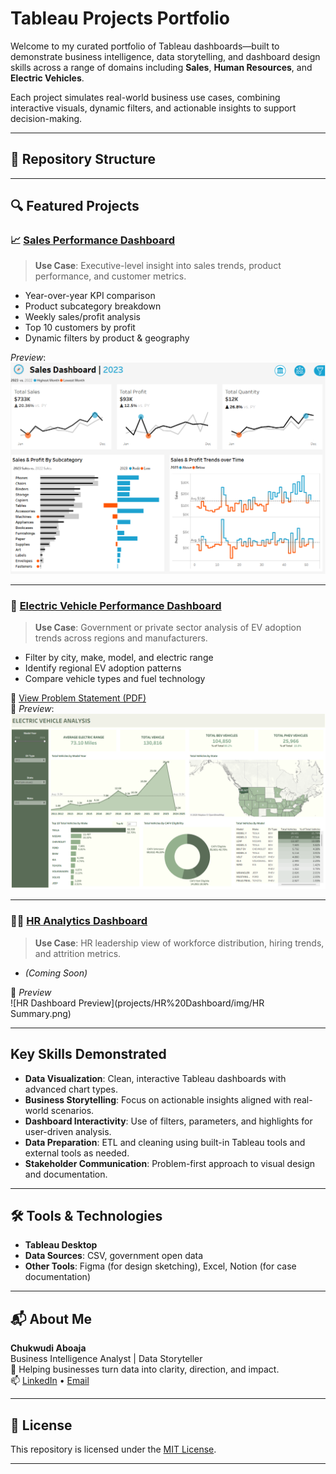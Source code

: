 # Tableau Projects Portfolio

Welcome to my curated portfolio of Tableau dashboards—built to demonstrate business intelligence, data storytelling, and dashboard design skills across a range of domains including **Sales**, **Human Resources**, and **Electric Vehicles**.

Each project simulates real-world business use cases, combining interactive visuals, dynamic filters, and actionable insights to support decision-making.

---

## 🧩 Repository Structure

---

## 🔍 Featured Projects

### 📈 [Sales Performance Dashboard](projects/Sales%20Performance/README.md)

> **Use Case**: Executive-level insight into sales trends, product performance, and customer metrics.

- Year-over-year KPI comparison
- Product subcategory breakdown
- Weekly sales/profit analysis
- Top 10 customers by profit
- Dynamic filters by product & geography

_Preview_:  
![Sales Dashboard](visual/Sales%20Dashboard.png)

---

### 🚗 [Electric Vehicle Performance Dashboard](projects/EV%20Perormance%20Dashboard/README.md)

> **Use Case**: Government or private sector analysis of EV adoption trends across regions and manufacturers.

- Filter by city, make, model, and electric range
- Identify regional EV adoption patterns
- Compare vehicle types and fuel technology

📄 [View Problem Statement (PDF)](projects/EV%20Perormance%20Dashboard/docs/Problem%20Statement.pdf)  
📸 _Preview_:  
![EV Dashboard](visual/Eelectric%20Vehicle%20Dashboard.png)

---

### 👩‍💼 [HR Analytics Dashboard](projects/HR%20Dashboard)

> **Use Case**: HR leadership view of workforce distribution, hiring trends, and attrition metrics.

- _(Coming Soon)_

📸 _Preview_  
![HR Dashboard Preview](projects/HR%20Dashboard/img/HR Summary.png)


---

## Key Skills Demonstrated

- **Data Visualization**: Clean, interactive Tableau dashboards with advanced chart types.
- **Business Storytelling**: Focus on actionable insights aligned with real-world scenarios.
- **Dashboard Interactivity**: Use of filters, parameters, and highlights for user-driven analysis.
- **Data Preparation**: ETL and cleaning using built-in Tableau tools and external tools as needed.
- **Stakeholder Communication**: Problem-first approach to visual design and documentation.

---

## 🛠️ Tools & Technologies

- **Tableau Desktop**
- **Data Sources**: CSV, government open data
- **Other Tools**: Figma (for design sketching), Excel, Notion (for case documentation)

---

## 📬 About Me

**Chukwudi Aboaja**  
Business Intelligence Analyst | Data Storyteller  
🎯 Helping businesses turn data into clarity, direction, and impact.  
📫 [LinkedIn](https://www.linkedin.com/in/chukwudi-aboaja/) • [Email](chukwudi.aboaja@gmail.com)

---

## 📄 License

This repository is licensed under the [MIT License](LICENSE).

---
